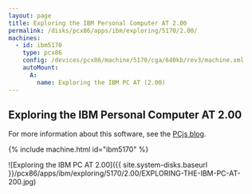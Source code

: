 ```yaml
---
layout: page
title: Exploring the IBM Personal Computer AT 2.00
permalink: /disks/pcx86/apps/ibm/exploring/5170/2.00/
machines:
  - id: ibm5170
    type: pcx86
    config: /devices/pcx86/machine/5170/cga/640kb/rev3/machine.xml
    autoMount:
      A:
        name: Exploring the IBM PC AT (2.00)
---
```


Exploring the IBM Personal Computer AT 2.00
-------------------------------------------

For more information about this software, see the [PCjs blog](/blog/2018/04/01/).

{% include machine.html id="ibm5170" %}

![Exploring the IBM PC AT 2.00]({{ site.system-disks.baseurl }}/pcx86/apps/ibm/exploring/5170/2.00/EXPLORING-THE-IBM-PC-AT-200.jpg)
